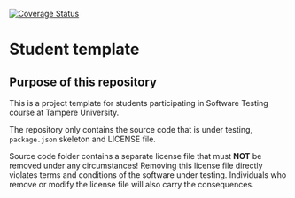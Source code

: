 [![Coverage Status](https://coveralls.io/repos/github/victorzhj/COMP.SE.200-2023-2024-Victor-ja-Mikko/badge.svg)](https://coveralls.io/github/victorzhj/COMP.SE.200-2023-2024-Victor-ja-Mikko)

# Student template

## Purpose of this repository

This is a project template for students participating in Software Testing course
at Tampere University.

The repository only contains the source code that is under testing, `package.json` skeleton
and LICENSE file.

Source code folder contains a separate license file that must **NOT** be removed under any circumstances!
Removing this license file directly violates terms and conditions of the software under testing.
Individuals who remove or modify the license file will also carry the consequences.
